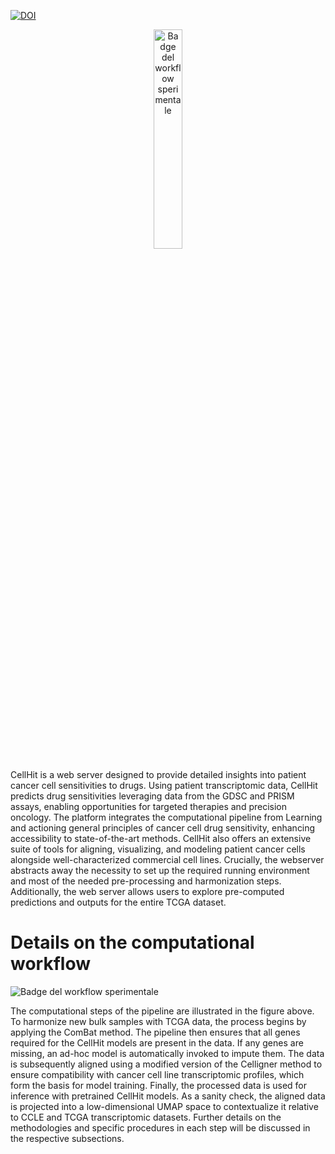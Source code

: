 [![DOI](https://zenodo.org/badge/645703655.svg)](https://doi.org/10.5281/zenodo.15309741)

<p align="center">
  <img 
    src="https://github.com/raimondilab/CLRP/blob/master/frontend/public/assets/images/1.webp" 
    alt="Badge del workflow sperimentale" 
    width="30%" 
  />
</p>



CellHit is a web server designed to provide detailed insights into patient cancer cell sensitivities to drugs. Using patient transcriptomic data, CellHit predicts drug sensitivities leveraging data from the GDSC and PRISM assays, enabling opportunities for targeted therapies and precision oncology. The platform integrates the computational pipeline from Learning and actioning general principles of cancer cell drug sensitivity, enhancing accessibility to state-of-the-art methods. CellHit also offers an extensive suite of tools for aligning, visualizing, and modeling patient cancer cells alongside well-characterized commercial cell lines. Crucially, the webserver abstracts away the necessity to set up the required running environment and most of the needed pre-processing and harmonization steps. Additionally, the web server allows users to explore pre-computed predictions and outputs for the entire TCGA dataset.

# Details on the computational workflow

![Badge del workflow sperimentale](https://cellhit.bioinfolab.sns.it/assets/images/web.webp)


The computational steps of the pipeline are illustrated in the figure above. To harmonize new bulk samples with TCGA data, the process begins by applying the ComBat method. The pipeline then ensures that all genes required for the CellHit models are present in the data. If any genes are missing, an ad-hoc model is automatically invoked to impute them. The data is subsequently aligned using a modified version of the Celligner method to ensure compatibility with cancer cell line transcriptomic profiles, which form the basis for model training. Finally, the processed data is used for inference with pretrained CellHit models. As a sanity check, the aligned data is projected into a low-dimensional UMAP space to contextualize it relative to CCLE and TCGA transcriptomic datasets. Further details on the methodologies and specific procedures in each step will be discussed in the respective subsections.
